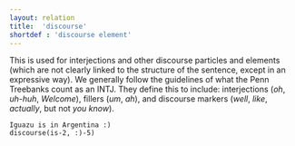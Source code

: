 ```yaml
---
layout: relation
title:  'discourse'
shortdef : 'discourse element'
---
```


This is used for interjections and other discourse particles and elements (which are not clearly linked to the structure of the sentence, except in an expressive way). We generally follow the guidelines of what the Penn Treebanks count as an INTJ.  They define this to include: interjections (*oh*, *uh-huh*, *Welcome*), fillers (*um*, *ah*), and discourse markers (*well*, *like*, *actually*, but not *you know*). 

~~~ sdparse
Iguazu is in Argentina :)
discourse(is-2, :)-5)
~~~
<!-- Interlanguage links updated Út zář 29 18:41:19 CEST 2020 -->
